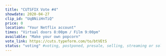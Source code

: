 ```yaml
---
title: "CUTSFIX Vote #4"
showdate: 2020-04-27
clip_id: "UqBNiiHnTiQ"
price: 0
location: "Your Netflix account"
times: "Virtual doors 8:00pm / Film 9:00pm"
available: "Make your own popcorn"
vote_link: https://cuts.typeform.com/to/btVEtS
status: "voting" #voting, postponed, presale, selling, streaming or soldout
---
```

